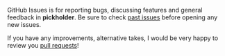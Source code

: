 GitHub Issues is for reporting bugs, discussing features and general feedback in **pickholder**. Be sure to check [past issues](https://github.com/marcpoppleton/pickholder/issues?state=closed) before opening any new issues.

If you have any improvements, alternative takes, I would be very happy to review you [pull requests](https://github.com/marcpoppleton/pickholder/pulls)!